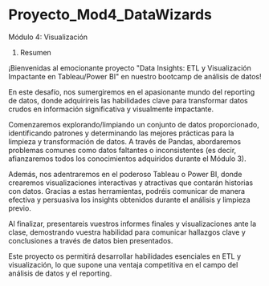 # Proyecto_Mod4_DataWizards
Módulo 4: Visualización
1. Resumen

¡Bienvenidas al emocionante proyecto "Data Insights: ETL y Visualización Impactante en Tableau/Power BI" en nuestro bootcamp de análisis de datos!

En este desafío, nos sumergiremos en el apasionante mundo del reporting de datos, donde adquirireis las habilidades clave para transformar datos crudos en información significativa y visualmente impactante.

Comenzaremos explorando/limpiando un conjunto de datos proporcionado, identificando patrones y determinando las mejores prácticas para la limpieza y transformación de datos. A través de Pandas, abordaremos problemas comunes como datos faltantes o inconsistentes (es decir, afianzaremos todos los conocimientos adquiridos durante el Módulo 3).

Además, nos adentraremos en el poderoso Tableau o Power BI, donde crearemos visualizaciones interactivas y atractivas que contarán historias con datos. Gracias a estas herramientas, podréis comunicar de manera efectiva y persuasiva los insights obtenidos durante el análisis y limpieza previo.

Al finalizar, presentareis vuestros informes finales y visualizaciones ante la clase, demostrando vuestra habilidad para comunicar hallazgos clave y conclusiones a través de datos bien presentados.

Este proyecto os permitirá desarrollar habilidades esenciales en ETL y visualización, lo que supone una ventaja competitiva en el campo del análisis de datos y el reporting.

